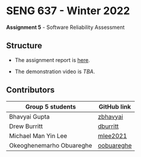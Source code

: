 # SENG 637 - Winter 2022

**Assignment 5** - Software Reliability Assessment

## Structure

- The assignment report is [here](Assignment5-ReportTemplate.md).

- The demonstration video is _TBA_.

## Contributors

| Group 5 students         | GitHub link                                 |
| ------------------------ | ------------------------------------------- |
| Bhavyai Gupta            | [zbhavyai](https://github.com/zbhavyai)     |
| Drew Burritt             | [dburritt](https://github.com/dburritt)     |
| Michael Man Yin Lee      | [mlee2021](https://github.com/mlee2021)     |
| Okeoghenemarho Obuareghe | [oobuareghe](https://github.com/oobuareghe) |
